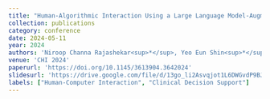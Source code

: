 ```yaml
---
title: "Human-Algorithmic Interaction Using a Large Language Model-Augmented Artificial Intelligence Clinical Decision Support System"
collection: publications
category: conference
date: 2024-05-11
year: 2024
authors: 'Niroop Channa Rajashekar<sup>*</sup>, Yeo Eun Shin<sup>*</sup>, <u>Yuan Pu</u><sup>*</sup>, Sunny Chung, Kisung You, Mauro Giuffre, Colleen E Chan, Theo Saarinen, Allen Hsiao, Jasjeet Sekhon, Ambrose H Wong, Leigh V Evans, Rene F. Kizilcec, Loren Laine, Terika Mccall, Dennis Shung'
venue: 'CHI 2024'
paperurl: 'https://doi.org/10.1145/3613904.3642024'
slidesurl: 'https://drive.google.com/file/d/13go_li2Asvqjot1L6DWGvdP9BJ5rJ7Ap/preview'
labels: ["Human-Computer Interaction", "Clinical Decision Support"]
--- 
```

